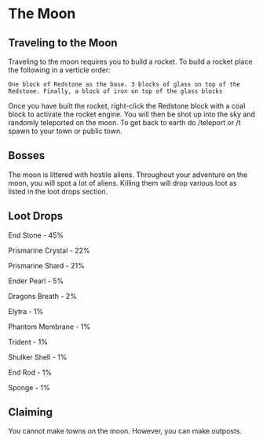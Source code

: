# The Moon

## Traveling to the Moon
Traveling to the moon requires you to build a rocket. To build a rocket place the following in a verticle order: 

`One block of Redstone as the base. 3 blocks of glass on top of the Redstone. Finally, a block of iron on top of the glass blocks`

Once you have built the rocket, right-click the Redstone block with a coal block to activate the rocket engine. You will then be shot up into the sky and randomly teleported on the moon. To get back to earth do /teleport or /t spawn to your town or public town. 


## Bosses
The moon is littered with hostile aliens. Throughout your adventure on the moon, you will spot a lot of aliens. Killing them will drop various loot as listed in the loot drops section. 

## Loot Drops
End Stone - 45%

Prismarine Crystal - 22%

Prismarine Shard - 21%

Ender Pearl - 5% 

Dragons Breath - 2%

Elytra - 1%

Phantom Membrane - 1% 

Trident - 1%

Shulker Shell - 1%

End Rod - 1%

Sponge - 1%

## Claiming
You cannot make towns on the moon. However, you can make outposts. 